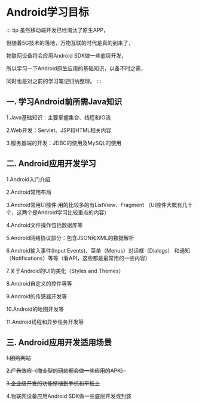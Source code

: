 # Android学习目标

::: tip
虽然移动端开发已经淘汰了原生APP，

但随着5G技术的落地，万物互联的时代是真的到来了，

物联网设备将会应用Android SDK做一些底层开发，

所以学习一下Android原生应用的基础知识，以备不时之需，

同时也是对之前的学习笔记归纳整理。
:::

## 一. 学习Android前所需Java知识

  1.Java基础知识：主要掌握集合、线程和IO流

  2.Web开发：Servlet、JSP和HTML相关内容

  3.服务器端的开发：JDBC的使用及MySQL的使用

## 二. Android应用开发学习

  1.Android入门介绍

  2.Android常用布局

  3.Android常用UI控件:用的比较多的有ListView、Fragment
  （UI控件大概有几十个，这两个是Android学习比较重点的内容）

  4.Android文件操作包括数据库等

  5.Android网络协议部分：包含JSON和XML的数据解析

  6.Android输入事件(Input Events)、菜单（Menus）对话框（Dialogs）
  和通知（Notifications）等等（看API，这些都是最常用的一些内容）

  7.关于Android的UI的美化（Styles and Themes）

  8.Android自定义的控件等等

  9.Android的传感器开发等

  10.Android的地图开发等

  11.Android线程和异步任务开发等

## 三. Android应用开发适用场景

  ~~1.团购网站~~

  ~~2.广告效应（商业型的网站都会做一些应用的APK）~~

  ~~3.企业级开发的功能移植到手机和平板上~~ 

  4.物联网设备应用Android SDK做一些底层开发或封装